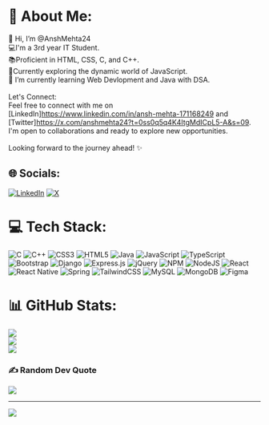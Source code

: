 # 💫 About Me:
👋 Hi, I’m @AnshMehta24<br>💻I'm a 3rd year IT Student.<br>📚Proficient in HTML, CSS, C, and C++.<br>👀Currently exploring the dynamic world of JavaScript.<br>🌱 I’m currently learning Web Devlopment and Java with DSA.<br><br>Let's Connect:<br>Feel free to connect with me on [LinkedIn]https://www.linkedin.com/in/ansh-mehta-171168249 and [Twitter]https://x.com/anshmehta24?t=0ss0q5q4K4ItgMdICpL5-A&s=09. <br>I'm open to collaborations and ready to explore new opportunities.<br><br>Looking forward to the journey ahead! ✨<br>


## 🌐 Socials:
[![LinkedIn](https://img.shields.io/badge/LinkedIn-%230077B5.svg?logo=linkedin&logoColor=white)](https://www.linkedin.com/in/ansh-mehta-171168249) [![X](https://img.shields.io/badge/X-black.svg?logo=X&logoColor=white)](https://x.com/https://x.com/anshmehta24?t=0ss0q5q4K4ItgMdICpL5-A&s=09) 

# 💻 Tech Stack:
![C](https://img.shields.io/badge/c-%2300599C.svg?style=plastic&logo=c&logoColor=white) ![C++](https://img.shields.io/badge/c++-%2300599C.svg?style=plastic&logo=c%2B%2B&logoColor=white) ![CSS3](https://img.shields.io/badge/css3-%231572B6.svg?style=plastic&logo=css3&logoColor=white) ![HTML5](https://img.shields.io/badge/html5-%23E34F26.svg?style=plastic&logo=html5&logoColor=white) ![Java](https://img.shields.io/badge/java-%23ED8B00.svg?style=plastic&logo=openjdk&logoColor=white) ![JavaScript](https://img.shields.io/badge/javascript-%23323330.svg?style=plastic&logo=javascript&logoColor=%23F7DF1E) ![TypeScript](https://img.shields.io/badge/typescript-%23007ACC.svg?style=plastic&logo=typescript&logoColor=white) ![Bootstrap](https://img.shields.io/badge/bootstrap-%238511FA.svg?style=plastic&logo=bootstrap&logoColor=white) ![Django](https://img.shields.io/badge/django-%23092E20.svg?style=plastic&logo=django&logoColor=white) ![Express.js](https://img.shields.io/badge/express.js-%23404d59.svg?style=plastic&logo=express&logoColor=%2361DAFB) ![jQuery](https://img.shields.io/badge/jquery-%230769AD.svg?style=plastic&logo=jquery&logoColor=white) ![NPM](https://img.shields.io/badge/NPM-%23CB3837.svg?style=plastic&logo=npm&logoColor=white) ![NodeJS](https://img.shields.io/badge/node.js-6DA55F?style=plastic&logo=node.js&logoColor=white) ![React](https://img.shields.io/badge/react-%2320232a.svg?style=plastic&logo=react&logoColor=%2361DAFB) ![React Native](https://img.shields.io/badge/react_native-%2320232a.svg?style=plastic&logo=react&logoColor=%2361DAFB) ![Spring](https://img.shields.io/badge/spring-%236DB33F.svg?style=plastic&logo=spring&logoColor=white) ![TailwindCSS](https://img.shields.io/badge/tailwindcss-%2338B2AC.svg?style=plastic&logo=tailwind-css&logoColor=white) ![MySQL](https://img.shields.io/badge/mysql-%2300000f.svg?style=plastic&logo=mysql&logoColor=white) ![MongoDB](https://img.shields.io/badge/MongoDB-%234ea94b.svg?style=plastic&logo=mongodb&logoColor=white) ![Figma](https://img.shields.io/badge/figma-%23F24E1E.svg?style=plastic&logo=figma&logoColor=white)
# 📊 GitHub Stats:
![](https://github-readme-stats.vercel.app/api?username=AnshMehta24&theme=dark&hide_border=true&include_all_commits=true&count_private=false)<br/>
![](https://github-readme-streak-stats.herokuapp.com/?user=AnshMehta24&theme=dark&hide_border=true)<br/>
![](https://github-readme-stats.vercel.app/api/top-langs/?username=AnshMehta24&theme=dark&hide_border=true&include_all_commits=true&count_private=false&layout=compact)

### ✍️ Random Dev Quote
![](https://quotes-github-readme.vercel.app/api?type=horizontal&theme=merko)

---
[![](https://visitcount.itsvg.in/api?id=AnshMehta24&icon=2&color=8)](https://visitcount.itsvg.in)

<!-- Proudly created with GPRM ( https://gprm.itsvg.in ) -->
